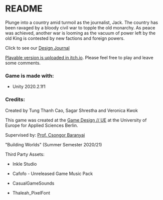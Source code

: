 # README #

Plunge into a country amid turmoil as the  journalist, Jack. The country has been ravaged by a bloody civil war to topple the old monarchy. As peace was achieved, another war is looming as the vacuum of power left by the old King is contested by new factions and foreign powers.

Click to see our [Design Journal](https://miro.com/app/board/o9J_lIXrFgs=/)

[Playable version is uploaded in itch.io](https://khas195.itch.io/frame).
Please feel free to play and leave some comments.

### Game is made with:
 * Unity 2020.2.1f1
 
### Credits: 

Created by Tung Thanh Cao, Sagar Shrestha and Veronica Kwok

This game was created at the [Game Design // UE](https://gamedesignue.itch.io) at the University of Europe for Applied Sciences Berlin.

Supervised by: [Prof. Csongor Baranyai](http://www.csongorb.com)

"Building Worlds" (Summer Semester 2020/21)

Third Party Assets:

- Inkle Studio

- Cafofo - Unreleased Game Music Pack

- CasualGameSounds

- Thaleah_PixelFont
